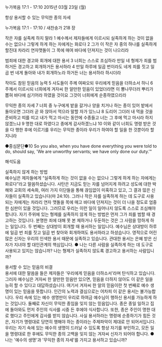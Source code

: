 누가복음 17:1 - 17:10 
2015년 03월 23일 (월)

항상 용서할 수 있는 무익한 종의 자세 



누가복음 17:1 - 17:10 / 새찬송가 218 장


작은 자를 실족케 하지 말라 
1 예수께서 제자들에게 이르시되 실족하게 하는 것이 없을 수는 없으나 그렇게 하게 하는 자에게는 화로다 2 그가 이 작은 자 중의 하나를 실족하게 할진대 차라리 연자맷돌이 그 목에 매여 바다에 던져지는 것이 나으리라 

범죄에 대한 경고와 회개에 대한 용서
3 너희는 스스로 조심하라 만일 네 형제가 죄를 범하거든 경고하고 회개하거든 용서하라 4 만일 하루에 일곱 번이라도 네게 죄를 짓고 일곱 번 네게 돌아와 내가 회개하노라 하거든 너는 용서하라 하시더라 

작아도 참된 믿음의 능력
5 사도들이 주께 여짜오되 우리에게 믿음을 더하소서 하니 6 주께서 이르시되 너희에게 겨자씨 한 알만한 믿음이 있었더라면 이 뽕나무더러 뿌리가 뽑혀 바다에 심기어라 하였을 것이요 그것이 너희에게 순종하였으리라 

무익한 종의 자세
7 너희 중 누구에게 밭을 갈거나 양을 치거나 하는 종이 있어 밭에서 돌아오면 그더러 곧 와 앉아서 먹으라 말할 자가 있느냐 8 도리어 그더러 내 먹을 것을 준비하고 띠를 띠고 내가 먹고 마시는 동안에 수종들고 너는 그 후에 먹고 마시라 하지 않겠느냐 9 명한 대로 하였다고 종에게 감사하겠느냐 10 이와 같이 너희도 명령 받은 것을 다 행한 후에 이르기를 우리는 무익한 종이라 우리가 하여야 할 일을 한 것뿐이라 할지니라 


●중심문단●10 So you also, when you have done everything you were told to do, should say, 'We are unworthy servants; we have only done our duty.'"

해석도움





실족하지 않게 하는 방법  
예수님은 제자들에게 “실족하게 하는 것이 없을 수는 없으나 그렇게 하게 하는 자에게는 화로다”라고 말씀하셨습니다. 사탄은 지금도 믿는 자를 넘어지게 하려고 성도에 대한 박해와 교회의 세속화, 여러 가지 이단들을 통해 끊임없이 미혹하고 있고, 그 결과 많은 신자들이 실족하고 있습니다(마 24:10). 그러나 작은 자를 실족하게 하는 데 도구로 사용되는 자에게는 차라리 연자 맷돌을 목에 매고 바다에 던져지는 것이 더 나을 정도로 엄중한 심판이 있을 것입니다. 그러므로 우리는 이런 일이 일어나지 않도록 스스로 조심해야 합니다. 자기 주위에 있는 형제를 실족하지 않게 하는 방법은 먼저 그가 죄를 범할 때 경고하는 것입니다. 분명한 죄에 대해 못 본 체하거나 두둔하는 것은 그 사람을 망하게 하는 일입니다. 두 번째는 상대방이 회개할 때 용서하는 일입니다. 예수님은 상대방이 하루에 일곱 번 죄를 짓고 일곱 번 찾아와 회개하여도 용서하라고 하셨습니다. 영적으로 어린 많은 신자는 우리의 인색한 용서 때문에 실족하고 있습니다. 관대한 용서는 은혜 받은 신자가 지녀야 할 대인관계의 핵심입니다. 
● 나는 다른 사람을 실족하게 하는 데 도구로 사용되고 있지는 않습니까?  나는 형제가 실족하지 않도록 경고하고 용서하는 사람입니까?  

용서할 수 있는 믿음의 비결  
용서에 대한 말씀을 들은 제자들은 ‘우리에게 믿음을 더하소서’라며 탄식하고 있습니다. 그러자 예수님은  겨자씨 한 알만한 믿음만 있으면, 믿음을 더하지 않아도 이 같은 일을 능히 할 수 있다고 대답하셨습니다. 여기서 겨자씨 한 알의 믿음이란 첫 번째로 예수 생명이 있는 믿음을 뜻합니다. 인간의 노력과 결심으로는 어차피 이 같은 용서는 불가능합니다. 우리 속에 있는 예수 생명만이 우리로 하여금 예수님이 행하신 용서를 가능하게 하는 것입니다. 둘째로 자신이 무익한 종임을 잊지 않는 믿음입니다. 종은 종일 일하고 집에 돌아와도 먼저 주인의 식사를 시중 든 후에야 식사합니다. 또한, 종은 주인이 명한 대로 했다고 주인에게 감사를 받지 않습니다. 사실 용서하라는 명령에 순종하기가 힘든 것은, 자기가 명령대로 당연히 행해야 하는 종이라는 주제파악이 제대로 안 되어서입니다. 우리는 자기 속에 있는 예수의 생명이 드러날 수 있도록 항상 자기를 부인하고, 모든 일을 명령대로 한 후에도 무익한 종의 고백을 잊지 않는 겨자씨 신자가 되어야 합니다. 
● 나는 '예수의 생명'과 '무익한 종의 자세'를 가지고 용서하고 있습니까?